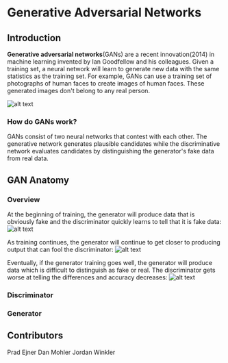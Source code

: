 # Generative Adversarial Networks

## Introduction
**Generative adversarial networks**(GANs) are a recent innovation(2014) in machine learning invented by Ian Goodfellow and his colleagues. Given a training set, a neural network will learn to generate new data with the same statistics as the training set.
For example, GANs can use a training set of photographs of human faces to create images of human faces. These generated images don't belong to any real person.

![alt text](https://github.com/pejner/keras-gan/blob/master/images/gan_faces.png "Generated faces from GAN created by NVIDIA")

### How do GANs work?
GANs consist of two neural networks that contest with each other. The generative network generates plausible candidates while the discriminative network evaluates candidates by distinguishing the generator's fake data from real data.

## GAN Anatomy

### Overview
At the beginning of training, the generator will produce data that is obviously fake and the discriminator quickly learns to tell that it is fake data:
![alt text](https://github.com/pejner/keras-gan/blob/master/images/bad_gan.svg "Bad GAN example")

As training continues, the generator will continue to get closer to producing output that can fool the discriminator:
![alt text](https://github.com/pejner/keras-gan/blob/master/images/ok_gan.svg "Decent GAN example")

Eventually, if the generator training goes well, the generator will produce data which is difficult to distinguish as fake or real. The discriminator gets worse at telling the differences and accuracy decreases:
![alt text](https://github.com/pejner/keras-gan/blob/master/images/good_gan.svg "Good GAN example")

### Discriminator



### Generator

## Contributors
Prad Ejner
Dan Mohler
Jordan Winkler